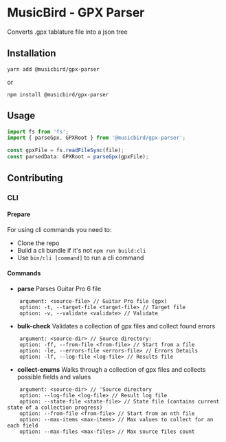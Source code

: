 # MusicBird - GPX Parser

Converts .gpx tablature file into a json tree

## Installation
```
yarn add @musicbird/gpx-parser
``` 
or
```
npm install @musicbird/gpx-parser
```

## Usage
```ts
import fs from 'fs';
import { parseGpx, GPXRoot } from '@musicbird/gpx-parser';

const gpxFile = fs.readFileSync(file);
const parsedData: GPXRoot = parseGpx(gpxFile);

```

## Contributing
### CLI
#### Prepare

For using cli commands you need to:
- Clone the repo
- Build a cli bundle if it's not ```npm run build:cli```
- Use ```bin/cli [command]``` to run a cli command

#### Commands
- **parse** Parses Guitar Pro 6 file
```
    argument: <source-file> // Guitar Pro file (gpx)
    option: -t, --target-file <target-file> // Target file
    option: -v, --validate <validate> // Validate
```

- **bulk-check** Validates a collection of gpx files and collect found errors
```
    argument: <source-dir> // Source directory:
    option: -ff, --from-file <from-file> // Start from a file
    option: -le, --errors-file <errors-file> // Errors Details
    option: -lf, --log-file <log-file> // Results file
```

- **collect-enums** Walks through a collection of gpx files and collects possible fields and values
```
    argument: <source-dir> // 'Source directory
    option: --log-file <log-file> // Result log file
    option: --state-file <state-file> // State file (contains current state of a collection progress)
    option: --from-file <from-file> // Start from an nth file
    option: --max-items <max-items> // Max values to collect for an each field
    option: --max-files <max-files> // Max source files count
```
